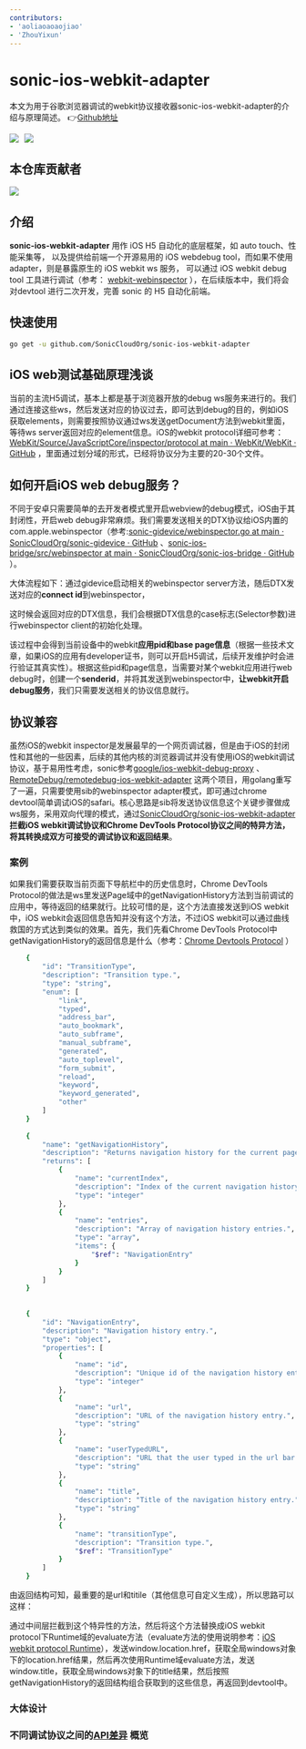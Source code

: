 ```yaml
---
contributors:
- 'aoliaoaoaojiao'
- 'ZhouYixun'
---
```


# sonic-ios-webkit-adapter

本文为用于谷歌浏览器调试的webkit协议接收器sonic-ios-webkit-adapter的介绍与原理简述。 👉[Github地址](https://github.com/SonicCloudOrg/sonic-ios-webkit-adapter)

<div style="display: flex">
<img src="https://img.shields.io/github/stars/SonicCloudOrg/sonic-ios-webkit-adapter?style=social">
<img style="margin-left:10px" src="https://img.shields.io/github/forks/SonicCloudOrg/sonic-ios-webkit-adapter?style=social">
</div>

## 本仓库贡献者

<a href="https://github.com/SonicCloudOrg/sonic-ios-webkit-adapter/graphs/contributors">
  <img src="https://contrib.rocks/image?repo=SonicCloudOrg/sonic-ios-webkit-adapter" />
</a>

## 介绍

**sonic-ios-webkit-adapter** 用作 iOS H5 自动化的底层框架，如 auto touch、性能采集等，
以及提供给前端一个开源易用的 iOS webdebug tool，而如果不使用 adapter，则是暴露原生的 iOS webkit ws 服务，
可以通过 iOS webkit debug tool 工具进行调试（参考： [webkit-webinspector](https://github.com/p0358/webkit-webinspector) ），在后续版本中，我们将会对devtool 进行二次开发，完善 sonic 的 H5 自动化前端。

## 快速使用

```bash
go get -u github.com/SonicCloudOrg/sonic-ios-webkit-adapter
```

## iOS web测试基础原理浅谈

当前的主流H5调试，基本上都是基于浏览器开放的debug ws服务来进行的。我们通过连接这些ws，然后发送对应的协议过去，即可达到debug的目的，例如iOS获取elements，则需要按照协议通过ws发送getDocument方法到webkit里面，等待ws server返回对应的element信息。iOS的webkit protocol详细可参考：[WebKit/Source/JavaScriptCore/inspector/protocol at main · WebKit/WebKit · GitHub](https://github.com/WebKit/webkit/tree/main/Source/JavaScriptCore/inspector/protocol) ，里面通过划分域的形式，已经将协议分为主要的20-30个文件。

## 如何开启iOS web debug服务？

不同于安卓只需要简单的去开发者模式里开启webview的debug模式，iOS由于其封闭性，开启web debug非常麻烦。我们需要发送相关的DTX协议给iOS内置的com.apple.webinspector（参考:[sonic-gidevice/webinspector.go at main · SonicCloudOrg/sonic-gidevice · GitHub](https://github.com/SonicCloudOrg/sonic-gidevice/blob/main/webinspector.go) 、[sonic-ios-bridge/src/webinspector at main · SonicCloudOrg/sonic-ios-bridge · GitHub](https://github.com/SonicCloudOrg/sonic-ios-bridge/tree/main/src/webinspector) ）。

大体流程如下：通过gidevice启动相关的webinspector server方法，随后DTX发送对应的**connect id**到webinspector，

这时候会返回对应的DTX信息，我们会根据DTX信息的case标志(Selector参数)进行webinspector client的初始化处理。

该过程中会得到当前设备中的webkit**应用pid和base page信息**（根据一些技术文章，如果iOS的应用有developer证书，则可以开启H5调试，后续开发维护时会进行验证其真实性）。根据这些pid和page信息，当需要对某个webkit应用进行web debug时，创建一个**senderid**，并将其发送到webinspector中，**让webkit开启debug服务**，我们只需要发送相关的协议信息就行。

## 协议兼容

虽然iOS的webkit inspector是发展最早的一个网页调试器，但是由于iOS的封闭性和其他的一些因素，后续的其他内核的浏览器调试并没有使用iOS的webkit调试协议，基于易用性考虑，sonic参考[google/ios-webkit-debug-proxy](https://github.com/google/ios-webkit-debug-proxy) 、[RemoteDebug/remotedebug-ios-webkit-adapter](https://github.com/RemoteDebug/remotedebug-ios-webkit-adapter) 这两个项目，用golang重写了一遍，只需要使用sib的webinspector adapter模式，即可通过chrome devtool简单调试iOS的safari。核心思路是sib将发送协议信息这个关键步骤做成ws服务，采用双向代理的模式，通过[SonicCloudOrg/sonic-ios-webkit-adapter](https://github.com/SonicCloudOrg/sonic-ios-webkit-adapter) **拦截iOS webkit调试协议和Chrome DevTools Protocol协议之间的特异方法，将其转换成双方可接受的调试协议和返回结果**。

### 案例

如果我们需要获取当前页面下导航栏中的历史信息时，Chrome DevTools Protocol的做法是ws里发送Page域中的getNavigationHistory方法到当前调试的应用中，等待返回的结果就行。比较可惜的是，这个方法直接发送到iOS webkit中，iOS webkit会返回信息告知并没有这个方法，不过iOS webkit可以通过曲线救国的方式达到类似的效果。首先，我们先看Chrome DevTools Protocol中getNavigationHistory的返回信息是什么（参考：[Chrome Devtools Protocol](https://github.com/ChromeDevTools/devtools-protocol/blob/master/json/browser_protocol.json) ）
```bash
    {
        "id": "TransitionType",
        "description": "Transition type.",
        "type": "string",
        "enum": [
            "link",
            "typed",
            "address_bar",
            "auto_bookmark",
            "auto_subframe",
            "manual_subframe",
            "generated",
            "auto_toplevel",
            "form_submit",
            "reload",
            "keyword",
            "keyword_generated",
            "other"
        ]
    }
    
    {
        "name": "getNavigationHistory",
        "description": "Returns navigation history for the current page.",
        "returns": [
            {
                "name": "currentIndex",
                "description": "Index of the current navigation history entry.",
                "type": "integer"
            },
            {
                "name": "entries",
                "description": "Array of navigation history entries.",
                "type": "array",
                "items": {
                    "$ref": "NavigationEntry"
                }
            }
        ]
    }
    
    
    {
        "id": "NavigationEntry",
        "description": "Navigation history entry.",
        "type": "object",
        "properties": [
            {
                "name": "id",
                "description": "Unique id of the navigation history entry.",
                "type": "integer"
            },
            {
                "name": "url",
                "description": "URL of the navigation history entry.",
                "type": "string"
            },
            {
                "name": "userTypedURL",
                "description": "URL that the user typed in the url bar.",
                "type": "string"
            },
            {
                "name": "title",
                "description": "Title of the navigation history entry.",
                "type": "string"
            },
            {
                "name": "transitionType",
                "description": "Transition type.",
                "$ref": "TransitionType"
            }
        ]
    }
```
由返回结构可知，最重要的是url和titile（其他信息可自定义生成），所以思路可以这样：

通过中间层拦截到这个特异性的方法，然后将这个方法替换成iOS webkit protocol下Runtime域的evaluate方法（evaluate方法的使用说明参考：[iOS webkit protocol Runtime](https://github.com/WebKit/WebKit/blob/main/Source/JavaScriptCore/inspector/protocol/Runtime.json)），发送window.location.href，获取全局windows对象下的location.href结果，然后再次使用Runtime域evaluate方法，发送window.title，获取全局windows对象下的title结果，然后按照getNavigationHistory的返回结构组合获取到的这些信息，再返回到devtool中。

### 大体设计

<ElImage style="width: 80%" hide-on-click-modal src="./images/siwa-design.png" :preview-src-list="['./images/siwa-design.png']"/>

### 不同调试协议之间的[API差异](http://compatibility.remotedebug.org/) 概览

<ElImage style="width: 90%" hide-on-click-modal src="./images/siwa-api-diff.png" :preview-src-list="['./images/siwa-api-diff.png']"/>

